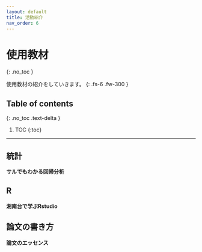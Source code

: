 ```yaml
---
layout: default
title: 活動紹介
nav_order: 6
---
```


# 使用教材
{: .no_toc }


使用教材の紹介をしていきます。
{: .fs-6 .fw-300 }

## Table of contents
{: .no_toc .text-delta }

1. TOC
{:toc}

---

## 統計

**サルでもわかる回帰分析**

## R

**湘南台で学ぶRstudio**

## 論文の書き方

**論文のエッセンス**
